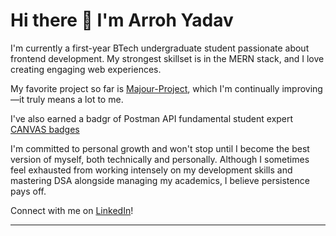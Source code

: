 # Hi there 👋 I'm Arroh Yadav

I'm currently a first-year BTech undergraduate student passionate about frontend development. My strongest skillset is in the MERN stack, and I love creating engaging web experiences.

My favorite project so far is [Majour-Project](https://github.com/Arroh-Yadav/Majour-Project), which I'm continually improving—it truly means a lot to me.

I've also earned a badgr of Postman API fundamental student expert [CANVAS badges](https://badgr.com/backpack/badges/689fabe8525821729e8dccae)

I'm committed to personal growth and won't stop until I become the best version of myself, both technically and personally. Although I sometimes feel exhausted from working intensely on my development skills and mastering DSA alongside managing my academics, I believe persistence pays off.

Connect with me on [LinkedIn](https://www.linkedin.com/in/arroh-yadav-b13b70300/)!

---

<!--
**Arroh-Yadav/Arroh-Yadav** is a ✨ _special_ ✨ repository because its `README.md` (this file) appears on your GitHub profile.

Here are some ideas to get you started:

- 🔭 I’m currently working on ...
- 🌱 I’m currently learning ...
- 👯 I’m looking to collaborate on ...
- 🤔 I’m looking for help with ...
- 💬 Ask me about ...
- 📫 How to reach me: ...
- 😄 Pronouns: ...
- ⚡ Fun fact: ...
-->
